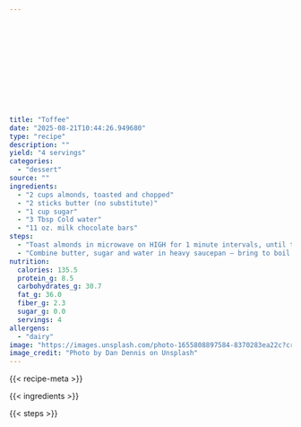 ```yaml
---













title: "Toffee"
date: "2025-08-21T10:44:26.949680"
type: "recipe"
description: ""
yield: "4 servings"
categories:
  - "dessert"
source: ""
ingredients:
  - "2 cups almonds, toasted and chopped"
  - "2 sticks butter (no substitute)"
  - "1 cup sugar"
  - "3 Tbsp Cold water"
  - "11 oz. milk chocolate bars"
steps:
  - "Toast almonds in microwave on HIGH for 1 minute intervals, until toasted. Chop, set aside."
  - "Combine butter, sugar and water in heavy saucepan – bring to boil over medium heat – boil stirring occasionally 3-4 minutes. Put lid on pan, boil 3 minutes. (Putting the lid on for 3 minutes melts any sugar crystals on the sides of the pan that could ruin your toffee. Very important step.)Remove lid and continue to cook to 290° (soft crack), stirring more frequently when mixture begins to turn caramel color. Pour candy onto foil-covered jelly roll pan. Arrange (evenly) chocolate squares on top of hot candy. Spread when melted. Sprinkle nuts on top, press in with hands. Place in refrigerator for 30 minutes to set chocolate. Remove and break into pieces. Store in airtight container."
nutrition:
  calories: 135.5
  protein_g: 8.5
  carbohydrates_g: 30.7
  fat_g: 36.0
  fiber_g: 2.3
  sugar_g: 0.0
  servings: 4
allergens:
  - "dairy"
image: "https://images.unsplash.com/photo-1655808897584-8370283ea22c?crop=entropy&cs=tinysrgb&fit=max&fm=jpg&ixid=M3w3OTQ5MzV8MHwxfHNlYXJjaHwxfHx0b2ZmZWUlMjBmb29kJTIwZGVzc2VydHxlbnwxfDB8fHwxNzU1Nzk1NzkxfDA&ixlib=rb-4.1.0&q=80&w=1080"
image_credit: "Photo by Dan Dennis on Unsplash"
---
```


{{< recipe-meta >}}

{{< ingredients >}}

{{< steps >}}
